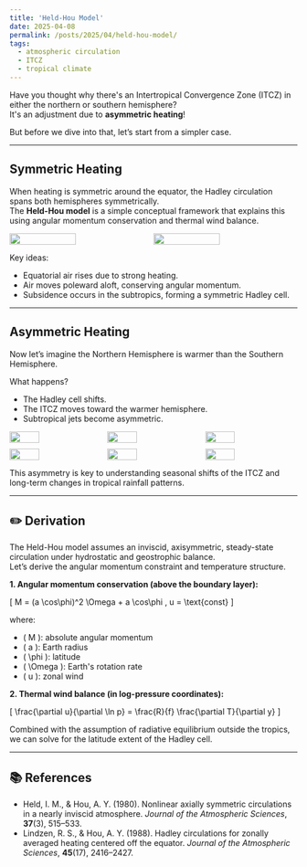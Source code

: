 ```yaml
---
title: 'Held-Hou Model'
date: 2025-04-08
permalink: /posts/2025/04/held-hou-model/
tags:
  - atmospheric circulation
  - ITCZ
  - tropical climate
---
```


Have you thought why there's an Intertropical Convergence Zone (ITCZ) in either the northern or southern hemisphere?  
It's an adjustment due to **asymmetric heating**!

But before we dive into that, let’s start from a simpler case.

---

## Symmetric Heating

When heating is symmetric around the equator, the Hadley circulation spans both hemispheres symmetrically.  
The **Held-Hou model** is a simple conceptual framework that explains this using angular momentum conservation and thermal wind balance.

<div style="display: flex; flex-wrap: wrap; gap: 10px;">
  <img src="/assets/images/post/fig_held.png" width="48%" />
  <img src="/assets/images/post/fig_dtheta2.png" width="48%" />
</div>

Key ideas:
- Equatorial air rises due to strong heating.
- Air moves poleward aloft, conserving angular momentum.
- Subsidence occurs in the subtropics, forming a symmetric Hadley cell.

---

## Asymmetric Heating

Now let’s imagine the Northern Hemisphere is warmer than the Southern Hemisphere.

What happens?
- The Hadley cell shifts.
- The ITCZ moves toward the warmer hemisphere.
- Subtropical jets become asymmetric.

<div style="display: flex; flex-wrap: wrap; gap: 10px;">
  <img src="/assets/images/post/fig_hw2a_0.png" width="32%" />
  <img src="/assets/images/post/fig_hw2a_2.png" width="32%" />
  <img src="/assets/images/post/fig_hw2a_4.png" width="32%" />
  <img src="/assets/images/post/fig_hw2a_6.png" width="32%" />
  <img src="/assets/images/post/fig_hw2a_8.png" width="32%" />
  <img src="/assets/images/post/fig_hw2a_10.png" width="32%" />
</div>

This asymmetry is key to understanding seasonal shifts of the ITCZ and long-term changes in tropical rainfall patterns.

---

## ✏️ Derivation

The Held-Hou model assumes an inviscid, axisymmetric, steady-state circulation under hydrostatic and geostrophic balance.  
Let’s derive the angular momentum constraint and temperature structure.

**1. Angular momentum conservation (above the boundary layer):**

\[
M = (a \cos\phi)^2 \Omega + a \cos\phi \, u = \text{const}
\]

where:
- \( M \): absolute angular momentum
- \( a \): Earth radius
- \( \phi \): latitude
- \( \Omega \): Earth's rotation rate
- \( u \): zonal wind

**2. Thermal wind balance (in log-pressure coordinates):**

\[
\frac{\partial u}{\partial \ln p} = \frac{R}{f} \frac{\partial T}{\partial y}
\]

Combined with the assumption of radiative equilibrium outside the tropics, we can solve for the latitude extent of the Hadley cell.

---

## 📚 References

- Held, I. M., & Hou, A. Y. (1980). Nonlinear axially symmetric circulations in a nearly inviscid atmosphere. *Journal of the Atmospheric Sciences*, **37**(3), 515–533.
- Lindzen, R. S., & Hou, A. Y. (1988). Hadley circulations for zonally averaged heating centered off the equator. *Journal of the Atmospheric Sciences*, **45**(17), 2416–2427.


